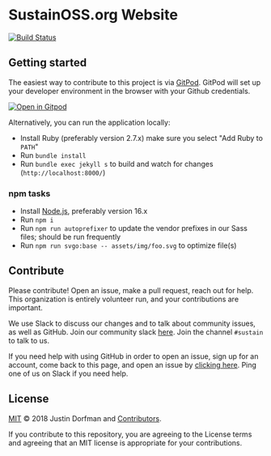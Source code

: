 # SustainOSS.org Website

[![Build Status](https://github.com/sustainers/website/workflows/Tests/badge.svg)](https://github.com/sustainers/website/actions?workflow=Tests)

## Getting started

The easiest way to contribute to this project is via [GitPod](https://gitpod.io). GitPod
will set up your developer environment in the browser with your Github credentials.

[![Open in Gitpod](https://gitpod.io/button/open-in-gitpod.svg)](https://gitpod.io/#https://github.com/sustainers/website)

Alternatively, you can run the application locally:

* Install Ruby (preferably version 2.7.x) make sure you select "Add Ruby to `PATH`"
* Run `bundle install`
* Run `bundle exec jekyll s` to build and watch for changes (`http://localhost:8000/`)

### npm tasks

* Install [Node.js](https://nodejs.org/en/), preferably version 16.x
* Run `npm i`
* Run `npm run autoprefixer` to update the vendor prefixes in our Sass files; should be run frequently
* Run `npm run svgo:base -- assets/img/foo.svg` to optimize file(s)

## Contribute

Please contribute! Open an issue, make a pull request, reach out for help. This organization is entirely volunteer run, and your contributions are important.

We use Slack to discuss our changes and to talk about community issues, as well as GitHub. Join our community slack [here](https://changelog.com/community). Join the channel `#sustain` to talk to us.

If you need help with using GitHub in order to open an issue, sign up for an account, come back to this page, and open an issue by [clicking here](https://github.com/sustainers/website/issues/new). Ping one of us on Slack if you need help.

## License

[MIT](LICENSE) © 2018 Justin Dorfman and [Contributors](https://github.com/sustainers/website/graphs/contributors).

If you contribute to this repository, you are agreeing to the License terms and agreeing that an MIT license is appropriate for your contributions.
